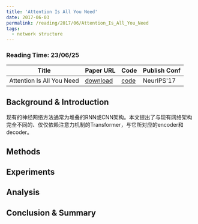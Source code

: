 ```yaml
---
title: 'Attention Is All You Need'
date: 2017-06-03
permalink: /reading/2017/06/Attention_Is_All_You_Need
tags:
  - network structure
---
```


### Reading Time: 23/06/25

| Title | Paper URL | Code | Publish Conf |
|---|---|---|---|
| Attention Is All You Need | [download](/files/reading/Attention_Is_All_You_Need/paper.pdf) | [code](https://github.com/jadore801120/attention-is-all-you-need-pytorch) | NeurIPS'17 | 

## Background & Introduction

现有的神经网络方法通常为堆叠的RNN或CNN架构。本文提出了与现有网络架构完全不同的、仅仅依赖注意力机制的Transformer，与它所对应的encoder和decoder。

## Methods

## Experiments

## Analysis

## Conclusion & Summary

